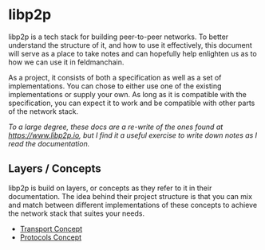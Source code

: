 # libp2p

libp2p is a tech stack for building peer-to-peer networks. To better understand the structure of it, and how to use it effectively, this document will serve as a place to take notes and can hopefully help enlighten us as to how we can use it in feldmanchain.

As a project, it consists of both a specification as well as a set of implementations. You can chose to either use one of the existing implementations or supply your own. As long as it is compatible with the specification, you can expect it to work and be compatible with other parts of the network stack.

_To a large degree, these docs are a re-write of the ones found at https://www.libp2p.io, but I find it a useful exercise to write down notes as I read the documentation._

## Layers / Concepts

libp2p is build on layers, or concepts as they refer to it in their documentation. The idea behind their project structure is that you can mix and match between different implementations of these concepts to achieve the network stack that suites your needs.

- [Transport Concept](./LIBP2P_CONCEPT_TRANSPORT.md)
- [Protocols Concept](./LIBP2P_CONCEPT_PROTOCOL.md)
